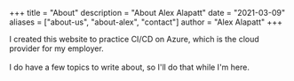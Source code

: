 +++
title = "About"
description = "About Alex Alapatt"
date = "2021-03-09"
aliases = ["about-us", "about-alex", "contact"]
author = "Alex Alapatt"
+++

I created this website to practice CI/CD on Azure, which is the cloud provider for my employer. 
<br><br>
I do have a few topics to write about, so I'll do that while I'm here. 
